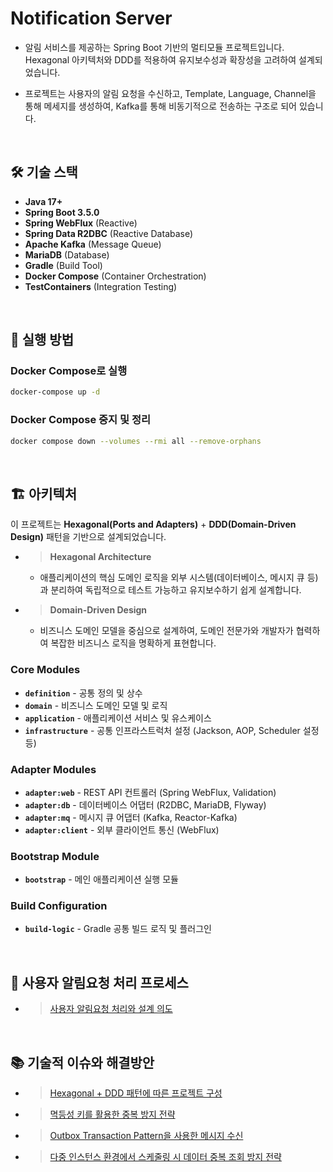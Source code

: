 # Notification Server

- 알림 서비스를 제공하는 Spring Boot 기반의 멀티모듈 프로젝트입니다. 
    Hexagonal 아키텍처와 DDD를 적용하여 유지보수성과 확장성을 고려하여 설계되었습니다.

- 프로젝트는 사용자의 알림 요청을 수신하고, Template, Language, Channel을 통해 메세지를 생성하여,
    Kafka를 통해 비동기적으로 전송하는 구조로 되어 있습니다.


<br/>

## 🛠️ 기술 스택

- **Java 17+**
- **Spring Boot 3.5.0**
- **Spring WebFlux** (Reactive)
- **Spring Data R2DBC** (Reactive Database)
- **Apache Kafka** (Message Queue)
- **MariaDB** (Database)
- **Gradle** (Build Tool)
- **Docker Compose** (Container Orchestration)
- **TestContainers** (Integration Testing)

<br/>

## 🚀 실행 방법

### Docker Compose로 실행
```bash
docker-compose up -d
```

### Docker Compose 중지 및 정리
```bash
docker compose down --volumes --rmi all --remove-orphans
```

<br/>

## 🏗️ 아키텍처

이 프로젝트는 **Hexagonal(Ports and Adapters)** + **DDD(Domain-Driven Design)** 패턴을 기반으로 설계되었습니다.

- > **Hexagonal Architecture**

    - 애플리케이션의 핵심 도메인 로직을 외부 시스템(데이터베이스, 메시지 큐 등)과 분리하여 독립적으로 테스트 가능하고 유지보수하기 쉽게 설계합니다.

- > **Domain-Driven Design**

    - 비즈니스 도메인 모델을 중심으로 설계하여, 도메인 전문가와 개발자가 협력하여 복잡한 비즈니스 로직을 명확하게 표현합니다.

### Core Modules
- **`definition`** - 공통 정의 및 상수
- **`domain`** - 비즈니스 도메인 모델 및 로직
- **`application`** - 애플리케이션 서비스 및 유스케이스
- **`infrastructure`** - 공통 인프라스트럭처 설정 (Jackson, AOP, Scheduler 설정 등)

### Adapter Modules
- **`adapter:web`** - REST API 컨트롤러 (Spring WebFlux, Validation)
- **`adapter:db`** - 데이터베이스 어댑터 (R2DBC, MariaDB, Flyway)
- **`adapter:mq`** - 메시지 큐 어댑터 (Kafka, Reactor-Kafka)
- **`adapter:client`** - 외부 클라이언트 통신 (WebFlux)

### Bootstrap Module
- **`bootstrap`** - 메인 애플리케이션 실행 모듈

### Build Configuration
- **`build-logic`** - Gradle 공통 빌드 로직 및 플러그인

<br/>

## 📖 사용자 알림요청 처리 프로세스

- > [사용자 알림요청 처리와 설계 의도](./docs/notification-request-process.md)

<br/>

## 📚 기술적 이슈와 해결방안

- > [Hexagonal + DDD 패턴에 따른 프로젝트 구성](./docs/hexagonal-ddd-overview.md)

- > [멱등성 키를 활용한 중복 방지 전략](./docs/idempotency-key-handling.md)

- > [Outbox Transaction Pattern을 사용한 메시지 수신](./docs/outbox-transaction-pattern.md)

- > [다중 인스턴스 환경에서 스케줄링 시 데이터 중복 조회 방지 전략](./docs/select-locking-strategy.md)

<br/>